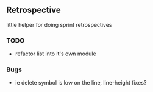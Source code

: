 ## Retrospective

little helper for doing sprint retrospectives

### TODO

* refactor list into it's own module

### Bugs

* ie delete symbol is low on the line, line-height fixes?
